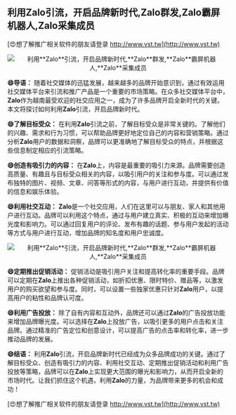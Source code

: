 ## **利用**Zalo**引流，开启品牌新时代,**Zalo**群发,**Zalo**霸屏机器人,**Zalo**采集成员**

[😍想了解推广相关软件的朋友请登录 http://www.vst.tw](http://www.vst.tw)

 <center><img src="https://vst.tw/MP4/tuiguang/png/2.png" alt="利用**Zalo**引流，开启品牌新时代,**Zalo**群发,**Zalo**霸屏机器人,**Zalo**采集成员"></center>

**😄导语：**
随着社交媒体的迅猛发展，越来越多的品牌开始意识到，通过有效运用社交媒体平台来引流和推广产品是一个重要的市场策略。在众多社交媒体平台中，**Zalo**作为越南最受欢迎的社交应用之一，成为了许多品牌开启全新时代的关键。本文将探讨如何利用**Zalo**引流，开启品牌新时代。

**😄了解目标受众：**
在利用**Zalo**引流之前，了解目标受众是非常关键的。了解他们的兴趣、需求和行为习惯，可以帮助品牌更好地定位自己的内容和营销策略。通过分析**Zalo**用户的数据和洞察，品牌可以更准确地了解目标受众的特点，并根据这些信息制定相应的引流策略。

**😄创造有吸引力的内容：**
在**Zalo**上，内容是最重要的吸引力来源。品牌需要创造高质量、有趣且与目标受众相关的内容，以吸引用户的关注和参与度。可以通过发布独特的图片、视频、文章、问答等形式的内容，与用户进行互动，并提供有价值的信息和娱乐体验。

**😄利用社交互动：**
**Zalo**是一个社交应用，人们在这里可以与朋友、家人和其他用户进行互动。品牌可以利用这个特点，通过与用户建立真实、积极的互动来增加曝光度和影响力。可以通过回复用户的评论、发布有趣的话题、参与用户发起的活动等方式与用户进行互动，增加品牌的知名度和用户忠诚度。

 <center><img src="https://vst.tw/MP4/tuiguang/png/2.png" alt="利用**Zalo**引流，开启品牌新时代,**Zalo**群发,**Zalo**霸屏机器人,**Zalo**采集成员"></center>

**😄定期推出促销活动：**
促销活动是吸引用户关注和提高转化率的重要手段。品牌可以定期在**Zalo**上推出各种促销活动，如折扣优惠、限时特价、赠品等，以激发用户的购买欲望和参与度。同时，可以设置一些独家优惠只针对**Zalo**用户，以提高用户的粘性和品牌认可度。

**😄利用广告投放：**
除了自有内容和互动外，品牌还可以通过**Zalo**的广告投放功能来增加品牌曝光度。可以选择在**Zalo**上投放广告，以吸引更多的用户点击和关注品牌。通过精准的广告定位和创意设计，可以提高广告的点击率和转化率，进一步推动品牌的发展。

**😄结语：**
利用**Zalo**引流，开启品牌新时代已经成为众多品牌成功的关键。通过了解目标受众、创造有吸引力的内容、利用社交互动、定期推出促销活动和利用广告投放等策略，品牌可以在**Zalo**上实现更大范围的曝光和影响力，从而开启全新的市场时代。让我们抓住这个机遇，利用**Zalo**的力量，为品牌带来更多的机会和成功！

[😍想了解推广相关软件的朋友请登录 http://www.vst.tw](http://www.vst.tw)



